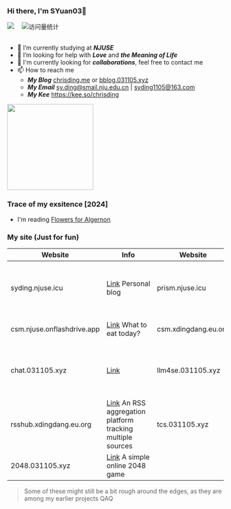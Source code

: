  ### Hi there, I'm SYuan03👋
<div>
  <a href="https://space.bilibili.com/1890244370/"><img src="https://img.shields.io/badge/Bilibili-B站-ff69b4" /></a>&emsp;
  <!-- visitor statistics logo 访问量统计徽标 -->
  <img src="https://komarev.com/ghpvc/?username=SYuan03&label=Views&color=0e75b6&style=flat" alt="访问量统计" />
</div>

<div>&nbsp;</div>

- 🔭 I’m currently studying at _**NJUSE**_
- 🤔 I’m looking for help with _**Love**_ and _**the Meaning of Life**_
- 🤞 I'm currently looking for _**collaborations**_, feel free to contact me
- 📫 How to reach me
  - _**My Blog**_ [chrisding.me](https://chrisding.me) or [bblog.031105.xyz](https://bblog.031105.xyz)
  - _**My Email**_ sy.ding@smail.nju.edu.cn | syding1105@163.com
  - _**My Kee**_ https://kee.so/chrisding

<!-- <div align="left"> <img height="200px" src="https://github-readme-stats.vercel.app/api?username=SYuan03" /> </div> -->
<div align="left"> 
  <img height="200px" src="https://github-readme-stats.vercel.app/api?username=SYuan03&show_icons=true&line_height=22&theme=tokyonight" /> 
</div>

### Trace of my exsitence [2024]
* I'm reading [Flowers for Algernon](https://book.douban.com/subject/26362836/)

### My site (Just for fun)
| Website                              | Info                                     | Website                              | URL                                     |
|--------------------------------------|-----------------------------------------|--------------------------------------|-----------------------------------------|
| syding.njuse.icu                   | [Link](https://syding.njuse.icu)&nbsp;Personal blog      | prism.njuse.icu                   | [Link](https://prism.njuse.icu)&nbsp;An online demo of the Prism data visualization tool     |
| csm.njuse.onflashdrive.app         | [Link](https://csm.njuse.onflashdrive.app)&nbsp;What to eat today? | csm.xdingdang.eu.org              | [Link](https://csm.xdingdang.eu.org)&nbsp;What to eat today? |
| chat.031105.xyz                    | [Link](https://chat.031105.xyz)    | llm4se.031105.xyz                 | [Link](https://llm4se.031105.xyz/)&nbsp;[Demo Video](https://box.nju.edu.cn/f/eb94c564a0ea4b048055/)&nbsp;Large language models for software engineering |
| rsshub.xdingdang.eu.org            | [Link](https://rsshub.xdingdang.eu.org)&nbsp;An RSS aggregation platform tracking multiple sources     | tcs.031105.xyz                    | [Link](https://tcs.031105.xyz) |
|2048.031105.xyz                     | [Link](http://2048.031105.xyz)&nbsp;A simple online 2048 game             |
> Some of these might still be a bit rough around the edges, as they are among my earlier projects QAQ
